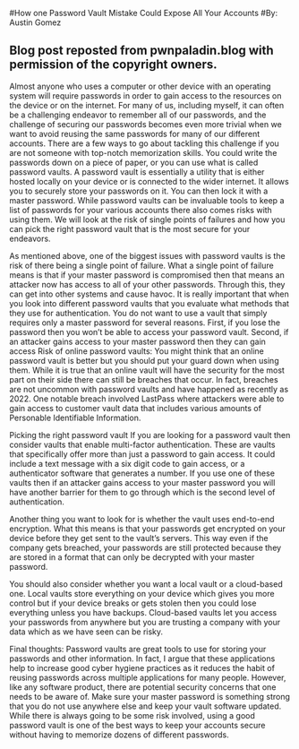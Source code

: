 #How one Password Vault Mistake Could Expose All Your Accounts
#By: Austin Gomez
## Blog post reposted from pwnpaladin.blog with permission of the copyright owners.

Almost anyone who uses a computer or other device with an operating system will require passwords in order to gain access to the resources on the device or on the internet. For many of us, including myself, it can often be a challenging endeavor to remember all of our passwords, and the challenge of securing our passwords becomes even more trivial when we want to avoid reusing the same passwords for many of our different accounts. There are a few ways to go about tackling this challenge if you are not someone with top-notch memorization skills. You could write the passwords down on a piece of paper, or you can use what is called password vaults. A password vault is essentially a utility that is either hosted locally on your device or is connected to the wider internet. It allows you to securely store your passwords on it. You can then lock it with a master password. While password vaults can be invaluable tools to keep a list of passwords for your various accounts there also comes risks with using them. We will look at the risk of single points of failures and how you can pick the right password vault that is the most secure for your endeavors.

As mentioned above, one of the biggest issues with password vaults is the risk of there being a single point of failure. What a single point of failure means is that if your master password is compromised then that means an attacker now has access to all of your other passwords. Through this, they can get into other systems and cause havoc. It is really important that when you look into different password vaults that you evaluate what methods that they use for authentication. You do not want to use a vault that simply requires only a master password for several reasons. First, if you lose the password then you won’t be able to access your password vault. Second, if an attacker gains access to your master password then they can gain access
Risk of online password vaults: You might think that an online password vault is better but you should put your guard down when using them. While it is true that an online vault will have the security for the most part on their side there can still be breaches that occur. In fact, breaches are not uncommon with password vaults and have happened as recently as 2022. One notable breach involved LastPass where attackers were able to gain access to customer vault data that includes various amounts of Personable Identifiable Information.

Picking the right password vault If you are looking for a password vault then consider vaults that enable multi-factor authentication. These are vaults that specifically offer more than just a password to gain access. It could include a text message with a six digit code to gain access, or a authenticator software that generates a number. If you use one of these vaults then if an attacker gains access to your master password you will have another barrier for them to go through which is the second level of authentication.

Another thing you want to look for is whether the vault uses end-to-end encryption. What this means is that your passwords get encrypted on your device before they get sent to the vault’s servers. This way even if the company gets breached, your passwords are still protected because they are stored in a format that can only be decrypted with your master password.

You should also consider whether you want a local vault or a cloud-based one. Local vaults store everything on your device which gives you more control but if your device breaks or gets stolen then you could lose everything unless you have backups. Cloud-based vaults let you access your passwords from anywhere but you are trusting a company with your data which as we have seen can be risky.

Final thoughts: Password vaults are great tools to use for storing your passwords and other information. In fact, I argue that these applications help to increase good cyber hygiene practices as it reduces the habit of reusing passwords across multiple applications for many people. However, like any software product, there are potential security concerns that one needs to be aware of. Make sure your master password is something strong that you do not use anywhere else and keep your vault software updated. While there is always going to be some risk involved, using a good password vault is one of the best ways to keep your accounts secure without having to memorize dozens of different passwords.
